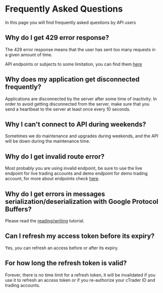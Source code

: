 # Frequently Asked Questions

In this page you will find frequently asked questions by API users

## Why do I get 429 error response?

The 429 error response means that the user has sent too many requests in a given amount of time.

API endpoints or subjects to some limitation, you can find them [here](../protocol-buffers/#limitations)

## Why does my application get disconnected frequently?

Applications are disconnected by the server after some time of inactivity. In order to avoid getting disconnected from the server, make sure that you send a heartbeat to the server at least once every 10 seconds.

## Why I can't connect to API during weekends?

Sometimes we do maintenance and upgrades during weekends, and the API will be down during the maintenance time.

## Why do I get invalid route error?

Most probably you are using invalid endpoint, be sure to use the live endpoint for live trading accounts and demo endpoint for demo trading account, for more about endpoints check [here](../protocol-buffers/#endpoints).

## Why do I get errors in messages serialization/deserialization with Google Protocol Buffers?

Please read the [reading/writing](../reading-writing/) tutorial.

## Can I refresh my access token before its expiry?

Yes, you can refresh an access before or after its expiry.

## For how long the refresh token is valid?

Forever, there is no time limit for a refresh token, it will be invalidated if you use it to refresh an access token or if you re-authorize your cTrader ID and trading accounts.